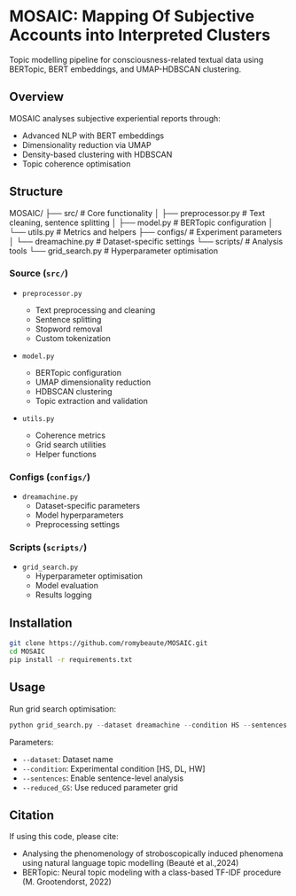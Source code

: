 
# MOSAIC: Mapping Of Subjective Accounts into Interpreted Clusters

Topic modelling pipeline for consciousness-related textual data using BERTopic, BERT embeddings, and UMAP-HDBSCAN clustering.

## Overview

MOSAIC analyses subjective experiential reports through:
- Advanced NLP with BERT embeddings
- Dimensionality reduction via UMAP 
- Density-based clustering with HDBSCAN
- Topic coherence optimisation

## Structure


MOSAIC/
├── src/                    # Core functionality
│   ├── preprocessor.py     # Text cleaning, sentence splitting
│   ├── model.py           # BERTopic configuration
│   └── utils.py           # Metrics and helpers
├── configs/               # Experiment parameters
│   └── dreamachine.py    # Dataset-specific settings
└── scripts/              # Analysis tools
    └── grid_search.py    # Hyperparameter optimisation


### Source (`src/`)

- `preprocessor.py`
  - Text preprocessing and cleaning
  - Sentence splitting
  - Stopword removal
  - Custom tokenization

- `model.py`
  - BERTopic configuration
  - UMAP dimensionality reduction
  - HDBSCAN clustering
  - Topic extraction and validation

- `utils.py`
  - Coherence metrics
  - Grid search utilities
  - Helper functions

### Configs (`configs/`)

- `dreamachine.py`
  - Dataset-specific parameters
  - Model hyperparameters
  - Preprocessing settings

### Scripts (`scripts/`)

- `grid_search.py`
  - Hyperparameter optimisation
  - Model evaluation
  - Results logging

## Installation

```bash
git clone https://github.com/romybeaute/MOSAIC.git
cd MOSAIC
pip install -r requirements.txt
```

## Usage

Run grid search optimisation:
```python
python grid_search.py --dataset dreamachine --condition HS --sentences
```

Parameters:
- `--dataset`: Dataset name
- `--condition`: Experimental condition [HS, DL, HW]
- `--sentences`: Enable sentence-level analysis
- `--reduced_GS`: Use reduced parameter grid

## Citation

If using this code, please cite:
- Analysing the phenomenology of stroboscopically induced phenomena using natural language topic modelling (Beauté et al.,2024)
- BERTopic: Neural topic modeling with a class-based TF-IDF procedure (M. Grootendorst, 2022)
```